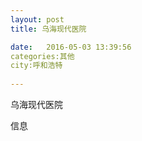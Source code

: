 ```yaml
--- 
layout: post 
title: 乌海现代医院

date:   2016-05-03 13:39:56 
categories:其他  
city:呼和浩特
  
--- 
```

   
乌海现代医院

信息

